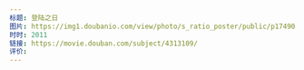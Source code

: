 ```yaml
---
标题: 登陆之日
图片: https://img1.doubanio.com/view/photo/s_ratio_poster/public/p1749048668.webp
时时: 2011
链接: https://movie.douban.com/subject/4313109/
评价:
---
```


